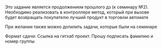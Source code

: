 Это задание является продолжением прошлого дз (к семинару №2). Необходимо реализовать в контроллере метод, который при вызове будет возвращать покупателю лучший продукт в торговом автомате

При желании также можно допилить задачи, которые были на семинаре

Формат сдачи:
Ссылка на гитхаб проект. Прошу подписать фамилию и номер группы

